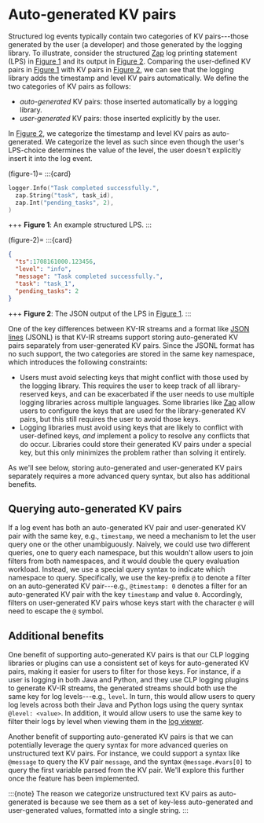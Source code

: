 # Auto-generated KV pairs

Structured log events typically contain two categories of KV pairs---those generated by the user
(a developer) and those generated by the logging library. To illustrate, consider the structured
[Zap] log printing statement (LPS) in [Figure 1](#figure-1) and its output in [Figure 2](#figure-2).
Comparing the user-defined KV pairs in [Figure 1](#figure-1) with KV pairs in [Figure 2](#figure-2),
we can see that the logging library adds the timestamp and level KV pairs automatically. We define
the two categories of KV pairs as follows:

* *auto-generated* KV pairs: those inserted automatically by a logging library.
* *user-generated* KV pairs: those inserted explicitly by the user.

In [Figure 2](#figure-2), we categorize the timestamp and level KV pairs as auto-generated. We 
categorize the level as such since even though the user's LPS-choice determines the value of the
level, the user doesn't explicitly insert it into the log event.

(figure-1)=
:::{card}

```go
logger.Info("Task completed successfully.",
  zap.String("task", task_id),
  zap.Int("pending_tasks", 2),
)
```

+++
**Figure 1**: An example structured LPS.
:::

(figure-2)=
:::{card}

```json
{
  "ts":1708161000.123456,
  "level": "info",
  "message": "Task completed successfully.",
  "task": "task_1",
  "pending_tasks": 2
}
```

+++
**Figure 2**: The JSON output of the LPS in [Figure 1](#figure-1).
:::

One of the key differences between KV-IR streams and a format like [JSON lines][json-lines] (JSONL)
is that KV-IR streams support storing auto-generated KV pairs separately from user-generated KV
pairs. Since the JSONL format has no such support, the two categories are stored in the same key
namespace, which introduces the following constraints:

* Users must avoid selecting keys that might conflict with those used by the logging library. This
  requires the user to keep track of all library-reserved keys, and can be exacerbated if the user
  needs to use multiple logging libraries across multiple languages. Some libraries like [Zap] allow
  users to configure the keys that are used for the library-generated KV pairs, but this still
  requires the user to avoid those keys.
* Logging libraries must avoid using keys that are likely to conflict with user-defined keys, *and*
  implement a policy to resolve any conflicts that do occur. Libraries could store their generated
  KV pairs under a special key, but this only minimizes the problem rather than solving it entirely.

As we'll see below, storing auto-generated and user-generated KV pairs separately requires a more
advanced query syntax, but also has additional benefits.

## Querying auto-generated KV pairs

If a log event has both an auto-generated KV pair and user-generated KV pair with the same key,
e.g., `timestamp`, we need a mechanism to let the user query one or the other unambiguously.
Naively, we could use two different queries, one to query each namespace, but this wouldn't allow
users to join filters from both namespaces, and it would double the query evaluation workload.
Instead, we use a special query syntax to indicate which namespace to query. Specifically, we use
the key-prefix `@` to denote a filter on an auto-generated KV pair---e.g., `@timestamp: 0` denotes a
filter for an auto-generated KV pair with the key `timestamp` and value `0`. Accordingly, filters on
user-generated KV pairs whose keys start with the character `@` will need to escape the `@` symbol.

## Additional benefits

One benefit of supporting auto-generated KV pairs is that our CLP logging libraries or plugins can
use a consistent set of keys for auto-generated KV pairs, making it easier for users to filter for
those keys. For instance, if a user is logging in both Java and Python, and they use CLP logging
plugins to generate KV-IR streams, the generated streams should both use the same key for log
levels---e.g., `level`. In turn, this would allow users to query log levels across both their Java
and Python logs using the query syntax `@level: <value>`. In addition, it would allow users to use
the same key to filter their logs by level when viewing them in the [log viewer][log-viewer].

Another benefit of supporting auto-generated KV pairs is that we can potentially leverage
the query syntax for more advanced queries on unstructured text KV pairs. For instance, we could
support a syntax like `@message` to query the KV pair `message`, and the syntax `@message.#vars[0]`
to query the first variable parsed from the KV pair. We'll explore this further once the feature has
been implemented.

:::{note}
The reason we categorize unstructured text KV pairs as auto-generated is because we see them as a
set of key-less auto-generated and user-generated values, formatted into a single string.
:::

[json-lines]: https://jsonlines.org/
[log-viewer]: https://github.com/y-scope/yscope-log-viewer
[Zap]: https://github.com/uber-go/zap
